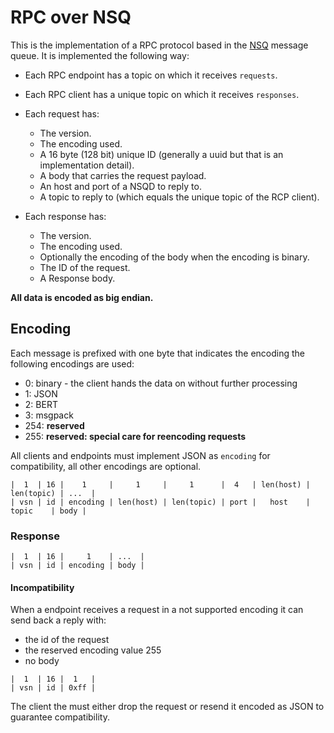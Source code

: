 # RPC over NSQ

This is the implementation of a RPC protocol based in the [NSQ](http://bitly.github.io/nsq/) message queue. It is implemented the following way:

* Each RPC endpoint has a topic on which it receives `requests`.
* Each RPC client has a unique topic on which it receives `responses`.
* Each request has:
	* The version.
  	* The encoding used.
	* A 16 byte (128 bit) unique ID  (generally a uuid but that is an implementation detail).
 	* A body that carries the request payload.
 	* An host and port of a NSQD to reply to.
 	* A topic to reply to (which equals the unique topic of the RCP client).
 	
* Each response has:
	* The version.
	* The encoding used.
 	* Optionally the encoding of the body when the encoding is binary.
	* The ID of the request.
	* A Response body.


**All data is encoded as big endian.**

## Encoding


Each message is prefixed with one byte that indicates the encoding the following encodings are used:

* 0: binary   - the client hands the data on without further processing
* 1: JSON
* 2: BERT
* 3: msgpack
* 254: **reserved**
* 255: **reserved: special care for reencoding requests**

All clients and endpoints must implement JSON as `encoding` for compatibility, all other encodings are optional.

```
|  1  | 16 |    1     |     1     |     1      |  4   | len(host) | len(topic) | ...  |
| vsn | id | encoding | len(host) | len(topic) | port |   host    |   topic    | body |

```

### Response
```
|  1  | 16 |     1    | ...  |
| vsn | id | encoding | body |
```

#### Incompatibility

When a endpoint receives a request in a not supported encoding it can send back a reply with:
* the id of the request
* the reserved encoding value 255
* no body

```
|  1  | 16 |  1   |
| vsn | id | 0xff |
```

The client the must either drop the request or resend it encoded as JSON to guarantee compatibility.


